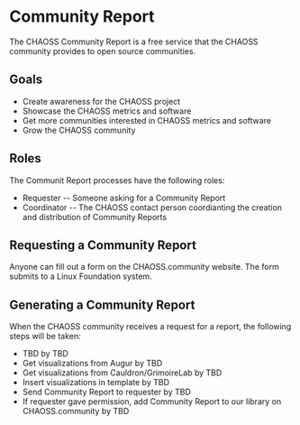 # Community Report

The CHAOSS Community Report is a free service that the CHAOSS community provides to open source communities.

## Goals

* Create awareness for the CHAOSS project
* Showcase the CHAOSS metrics and software
* Get more communities interested in CHAOSS metrics and software
* Grow the CHAOSS community

## Roles

The Communit Report processes have the following roles:

* Requester -- Someone asking for a Community Report
* Coordinator -- The CHAOSS contact person coordianting the creation and distribution of Community Reports

## Requesting a Community Report

Anyone can fill out a form on the CHAOSS.community website. The form submits to a Linux Foundation system. 

## Generating a Community Report

When the CHAOSS community receives a request for a report, the following steps will be taken:

* TBD by TBD
* Get visualizations from Augur by TBD
* Get visualizations from Cauldron/GrimoireLab by TBD
* Insert visualizations in template by TBD
* Send Community Report to requester by TBD
* If requester gave permission, add Community Report to our library on CHAOSS.community by TBD

